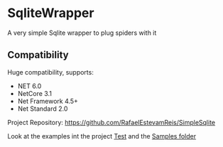 # SqliteWrapper
A very simple Sqlite wrapper to plug spiders with it

## Compatibility

Huge compatibility, supports:
* NET 6.0
* NetCore 3.1
* Net Framework 4.5+
* Net Standard 2.0

Project Repository: https://github.com/RafaelEstevamReis/SimpleSqlite

Look at the examples int the project [Test](https://github.com/RafaelEstevamReis/SimpleSqlite/tree/main/Test) and the [Samples folder](https://github.com/RafaelEstevamReis/SimpleSqlite/tree/main/Test/Sample)
